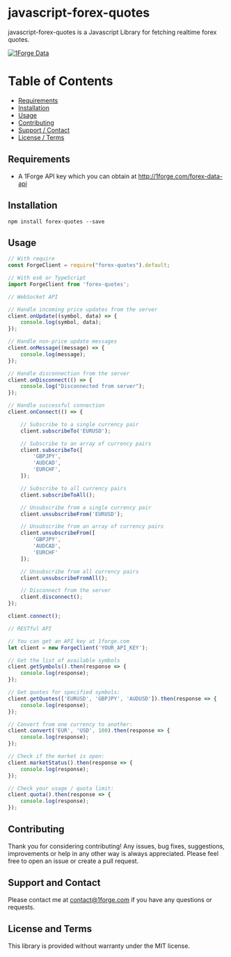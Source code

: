 # javascript-forex-quotes

javascript-forex-quotes is a Javascript Library for fetching realtime forex quotes.

<a href="#">![1Forge Data](https://1forge.com/images/1forge.gif)</a>

# Table of Contents

- [Requirements](#requirements)
- [Installation](#installation)
- [Usage](#usage)
- [Contributing](#contributing)
- [Support / Contact](#support-and-contact)
- [License / Terms](#license-and-terms)

## Requirements
* A 1Forge API key which you can obtain at http://1forge.com/forex-data-api

## Installation
```npm install forex-quotes --save```

## Usage

```javascript
// With require
const ForgeClient = require("forex-quotes").default;

// With es6 or TypeScript
import ForgeClient from 'forex-quotes';

// WebSocket API

// Handle incoming price updates from the server
client.onUpdate((symbol, data) => {
    console.log(symbol, data);
});

// Handle non-price update messages
client.onMessage((message) => {
    console.log(message);
});

// Handle disconnection from the server
client.onDisconnect(() => {
    console.log("Disconnected from server");
});

// Handle successful connection
client.onConnect(() => {

    // Subscribe to a single currency pair
    client.subscribeTo('EURUSD');

    // Subscribe to an array of currency pairs
    client.subscribeTo([
        'GBPJPY',
        'AUDCAD',
        'EURCHF',
    ]);

    // Subscribe to all currency pairs
    client.subscribeToAll();

    // Unsubscribe from a single currency pair
    client.unsubscribeFrom('EURUSD');

    // Unsubscribe from an array of currency pairs
    client.unsubscribeFrom([
        'GBPJPY',
        'AUDCAD',
        'EURCHF'
    ]);

    // Unsubscribe from all currency pairs
    client.unsubscribeFromAll();

    // Disconnect from the server
    client.disconnect();
});

client.connect();

// RESTful API

// You can get an API key at 1forge.com
let client = new ForgeClient('YOUR_API_KEY');

// Get the list of available symbols
client.getSymbols().then(response => {
    console.log(response);
});

// Get quotes for specified symbols:
client.getQuotes(['EURUSD', 'GBPJPY', 'AUDUSD']).then(response => {
    console.log(response);
});

// Convert from one currency to another:
client.convert('EUR', 'USD', 100).then(response => {
    console.log(response);
});

// Check if the market is open:
client.marketStatus().then(response => {
    console.log(response);
});

// Check your usage / quota limit:
client.quota().then(response => {
    console.log(response);
});

```
## Contributing
Thank you for considering contributing! Any issues, bug fixes, suggestions, improvements or help in any other way is always appreciated.  Please feel free to open an issue or create a pull request.

## Support and Contact
Please contact me at contact@1forge.com if you have any questions or requests.

## License and Terms
This library is provided without warranty under the MIT license.
